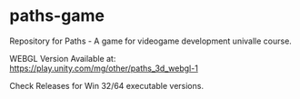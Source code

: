 # paths-game
Repository for Paths - A game for videogame development univalle course.

WEBGL Version Available at: https://play.unity.com/mg/other/paths_3d_webgl-1

Check Releases for Win 32/64 executable versions.

